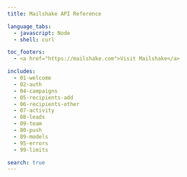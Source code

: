 ```yaml
---
title: Mailshake API Reference

language_tabs:
  - javascript: Node
  - shell: curl

toc_footers:
  - <a href="https://mailshake.com">Visit Mailshake</a>

includes:
  - 01-welcome
  - 02-auth
  - 04-campaigns
  - 05-recipients-add
  - 06-recipients-other
  - 07-activity
  - 08-leads
  - 09-team
  - 80-push
  - 89-models
  - 95-errors
  - 99-limits

search: true
---
```

